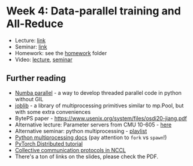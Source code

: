 # Week 4: Data-parallel training and All-Reduce

* Lecture: [link](./lecture.pdf)
* Seminar: [link](./practice.ipynb)
* Homework: see the [homework](./homework) folder
* Video: [lecture](https://disk.yandex.ru/i/44cBFo8zKSUYjg), [seminar](https://disk.yandex.ru/i/uxzBjkKYtGFLXA)

## Further reading
* [Numba parallel](https://numba.pydata.org/numba-doc/dev/user/parallel.html) - a way to develop threaded parallel code in python without GIL
* [joblib](https://joblib.readthedocs.io/) - a library of multiprocessing primitives similar to mp.Pool, but with some extra conveniences
* BytePS paper - https://www.usenix.org/system/files/osdi20-jiang.pdf
* Alternative lecture: Parameter servers from CMU 10-605 - [here](https://www.youtube.com/watch?v=N241lmq5mqk)
* Alternative seminar: python multiprocessing - [playlist](https://www.youtube.com/watch?v=RR4SoktDQAw&list=PL5tcWHG-UPH3SX16DI6EP1FlEibgxkg_6)
* [Python multiprocessing docs](https://docs.python.org/3/library/multiprocessing.html) (pay attention to `fork` vs `spawn`!)
* [PyTorch Distributed tutorial](https://pytorch.org/tutorials/intermediate/dist_tuto.html)
* [Collective communication protocols in NCCL](https://images.nvidia.com/events/sc15/pdfs/NCCL-Woolley.pdf)
* There's a ton of links on the slides, please check the PDF.

